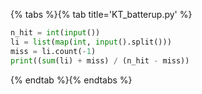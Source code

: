 {% tabs %}{% tab title='KT_batterup.py' %}

```py
n_hit = int(input())
li = list(map(int, input().split()))
miss = li.count(-1)
print((sum(li) + miss) / (n_hit - miss))
```

{% endtab %}{% endtabs %}
